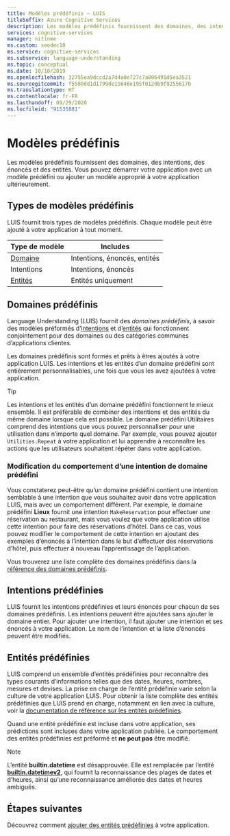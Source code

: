 ```yaml
---
title: Modèles prédéfinis – LUIS
titleSuffix: Azure Cognitive Services
description: Les modèles prédéfinis fournissent des domaines, des intentions, des énoncés et des entités. Vous pouvez démarrer votre application avec un domaine prédéfini ou ajouter un domaine approprié à votre application ultérieurement.
services: cognitive-services
manager: nitinme
ms.custom: seodec18
ms.service: cognitive-services
ms.subservice: language-understanding
ms.topic: conceptual
ms.date: 10/10/2019
ms.openlocfilehash: 32755ea9dccd2a7d4a0e727c7a006491d5ea3521
ms.sourcegitcommit: f5580dd1d1799de15646e195f0120b9f9255617b
ms.translationtype: HT
ms.contentlocale: fr-FR
ms.lasthandoff: 09/29/2020
ms.locfileid: "91535881"
---
```

# <a name="prebuilt-models"></a>Modèles prédéfinis

Les modèles prédéfinis fournissent des domaines, des intentions, des énoncés et des entités. Vous pouvez démarrer votre application avec un modèle prédéfini ou ajouter un modèle approprié à votre application ultérieurement. 

## <a name="types-of-prebuilt-models"></a>Types de modèles prédéfinis

LUIS fournit trois types de modèles prédéfinis. Chaque modèle peut être ajouté à votre application à tout moment. 

|Type de modèle|Includes|
|--|--|
|[Domaine](luis-reference-prebuilt-domains.md)|Intentions, énoncés, entités|
|Intentions|Intentions, énoncés|
|[Entités](luis-reference-prebuilt-entities.md)|Entités uniquement| 

## <a name="prebuilt-domains"></a>Domaines prédéfinis

Language Understanding (LUIS) fournit des *domaines prédéfinis*, à savoir des modèles préformés d’[intentions](luis-how-to-add-intents.md) et d’[entités](luis-concept-entity-types.md) qui fonctionnent conjointement pour des domaines ou des catégories communes d’applications clientes. 

Les domaines prédéfinis sont formés et prêts à êtres ajoutés à votre application LUIS. Les intentions et les entités d’un domaine prédéfini sont entièrement personnalisables, une fois que vous les avez ajoutées à votre application. 

> [!TIP]
> Les intentions et les entités d’un domaine prédéfini fonctionnent le mieux ensemble. Il est préférable de combiner des intentions et des entités du même domaine lorsque cela est possible.
> Le domaine prédéfini Utilitaires comprend des intentions que vous pouvez personnaliser pour une utilisation dans n’importe quel domaine. Par exemple, vous pouvez ajouter `Utilities.Repeat` à votre application et lui apprendre à reconnaître les actions que les utilisateurs souhaitent répéter dans votre application. 

### <a name="changing-the-behavior-of-a-prebuilt-domain-intent"></a>Modification du comportement d’une intention de domaine prédéfini

Vous constaterez peut-être qu’un domaine prédéfini contient une intention semblable à une intention que vous souhaitez avoir dans votre application LUIS, mais avec un comportement différent. Par exemple, le domaine prédéfini **Lieux** fournit une intention `MakeReservation` pour effectuer une réservation au restaurant, mais vous voulez que votre application utilise cette intention pour faire des réservations d’hôtel. Dans ce cas, vous pouvez modifier le comportement de cette intention en ajoutant des exemples d’énoncés à l’intention dans le but d’effectuer des réservations d’hôtel, puis effectuer à nouveau l’apprentissage de l’application. 

Vous trouverez une liste complète des domaines prédéfinis dans la [référence des domaines prédéfinis](./luis-reference-prebuilt-domains.md).

## <a name="prebuilt-intents"></a>Intentions prédéfinies

LUIS fournit les intentions prédéfinies et leurs énoncés pour chacun de ses domaines prédéfinis. Les intentions peuvent être ajoutées sans ajouter le domaine entier. Pour ajouter une intention, il faut ajouter une intention et ses énoncés à votre application. Le nom de l’intention et la liste d’énoncés peuvent être modifiés.  

## <a name="prebuilt-entities"></a>Entités prédéfinies

LUIS comprend un ensemble d’entités prédéfinies pour reconnaître des types courants d’informations telles que des dates, heures, nombres, mesures et devises. La prise en charge de l’entité prédéfinie varie selon la culture de votre application LUIS. Pour obtenir la liste complète des entités prédéfinies que LUIS prend en charge, notamment en lien avec la culture, voir la [documentation de référence sur les entités prédéfinies](./luis-reference-prebuilt-entities.md).

Quand une entité prédéfinie est incluse dans votre application, ses prédictions sont incluses dans votre application publiée. Le comportement des entités prédéfinies est préformé et **ne peut pas** être modifié. 

> [!NOTE]
> L’entité **builtin.datetime** est désapprouvée. Elle est remplacée par l’entité [**builtin.datetimev2**](luis-reference-prebuilt-datetimev2.md), qui fournit la reconnaissance des plages de dates et d’heures, ainsi qu’une reconnaissance améliorée des dates et heures ambiguës.

## <a name="next-steps"></a>Étapes suivantes

Découvrez comment [ajouter des entités prédéfinies](luis-prebuilt-entities.md) à votre application.
